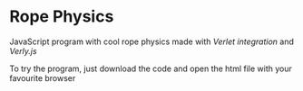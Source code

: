 # Rope Physics

JavaScript program with cool rope physics made with *Verlet integration* and *Verly.js*

To try the program, just download the code and open the html file with your favourite browser
